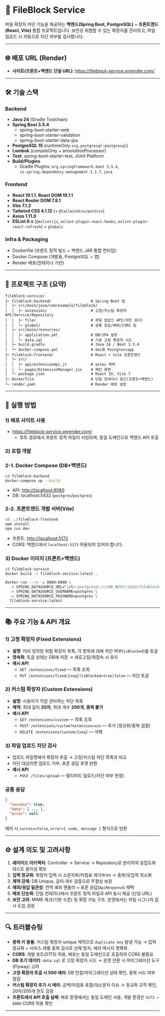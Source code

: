# 📌 FileBlock Service

파일 확장자 차단 기능을 제공하는 **백엔드(Spring Boot, PostgreSQL)** + **프론트엔드(React, Vite)** 통합 프로젝트입니다. 보안상 위험할 수 있는 확장자를 관리하고, 파일 업로드 시 자동으로 차단 여부를 검사합니다.

---

## 🌐 배포 URL (Render)

- **사이트(프론트+백엔드 단일 URL)**: https://fileblock-service.onrender.com/

---

## 🛠 기술 스택

### Backend

- **Java 24** (Gradle Toolchain)
- **Spring Boot 3.5.4**
    - spring-boot-starter-web
    - spring-boot-starter-validation
    - spring-boot-starter-data-jpa
- **PostgreSQL 15** (runtimeOnly `org.postgresql:postgresql`)
- **Lombok** (compileOnly + annotationProcessor)
- **Test**: spring-boot-starter-test, JUnit Platform
- **Build/Plugins**
    - Gradle Plugins: `org.springframework.boot 3.5.4`, `io.spring.dependency-management 1.1.7`, `java`

### Frontend

- **React 19.1.1**, **React DOM 19.1.1**
- **React Router DOM 7.8.1**
- **Vite 7.1.2**
- **Tailwind CSS 4.1.12** (+ `@tailwindcss/postcss`)
- **Axios 1.11.0**
- **ESLint 9.x** (`@eslint/js`, `eslint-plugin-react-hooks`, `eslint-plugin-react-refresh`) + `globals`

### Infra & Packaging

- Dockerfile (프론트 정적 빌드 + 백엔드 JAR 통합 런타임)
- Docker Compose (개발용, PostgreSQL + 앱)
- Render 배포(컨테이너 기반)

---

## 📁 프로젝트 구조 (요약)

```
fileblock-service/
├─ fileblock-backend/                  # Spring Boot 앱
│  ├─ src/main/java/com/example/fileblock/
│  │  ├─ extension/                    # 고정/커스텀 확장자 API/Service/Repository
│  │  ├─ file/                         # 파일 업로드 API(차단 검사)
│  │  └─ global/                       # 공통 응답/예외/CORS 등
│  ├─ src/main/resources/
│  │  ├─ application.yml               # DB/JPA 설정
│  │  └─ data.sql                      # 기본 고정 확장자 시드
│  ├─ build.gradle                     # Java 24 / Boot 3.5.4
│  └─ docker-compose.yml               # dev용 Postgres+app
├─ fileblock-frontend/                 # React + Vite 프론트엔드
│  ├─ src/
│  │  ├─ api/extensionApi.js           # axios 래퍼
│  │  └─ pages/ExtensionManager.jsx    # 메인 화면
│  └─ package.json                     # React 19, Vite 7
├─ Dockerfile                          # 단일 컨테이너 빌드(프론트+백엔드)
└─ render.yaml                         # Render 배포 설정
```

---

## 🚀 실행 방법

### 1) 배포 사이트 사용

- https://fileblock-service.onrender.com/
    - 루트 경로에서 프론트 정적 파일이 서빙되며, 동일 도메인으로 백엔드 API 호출

### 2) 로컬 개발

### 2-1. Docker Compose (DB+백엔드)

```bash
cd fileblock-backend
docker-compose up --build
```

- API: [http://localhost:8080](http://localhost:8080/)
- DB: localhost:5432 (`postgres`/`postgres`)

### 2-2. 프론트엔드 개발 서버(Vite)

```bash
cd ../fileblock-frontend
npm install
npm run dev
```

- 프론트: [http://localhost:5173](http://localhost:5173/)
- CORS: 백엔드에서 `localhost:5173` 허용되어 있어야 합니다.

### 3) Docker 이미지 (프론트+백엔드)

```bash
cd fileblock-service
docker build -t fileblock-service:latest .

docker run --rm -p 8080:8080 \
  -e SPRING_DATASOURCE_URL="jdbc:postgresql://<DB_HOST>:5432/fileblock" \
  -e SPRING_DATASOURCE_USERNAME=postgres \
  -e SPRING_DATASOURCE_PASSWORD=postgres \
  fileblock-service:latest
```

---

## 📚 주요 기능 & API 개요

### 1) 고정 확장자 (Fixed Extensions)

- **설명**: 미리 정의된 위험 확장자 목록, 각 항목에 대해 차단 여부(`isBlocked`)를 토글
- **영속화**: 토글 상태는 DB에 저장 → 새로고침/재접속 시 유지
- **예시 API**
    - `GET /extensions/fixed` — 목록 조회
    - `PUT /extensions/fixed/{seq}?isBlocked=true|false` — 차단 토글

### 2) 커스텀 확장자 (Custom Extensions)

- **설명**: 사용자가 직접 관리하는 차단 목록
- **제약**: 최대 길이 **20자**, 최대 개수 **200개**, **중복 불가**
- **예시 API**
    - `GET /extensions/custom` — 목록 조회
    - `POST /extensions/custom?extension=xxx` — 추가 (정규화/중복 검증)
    - `DELETE /extensions/custom/{seq}` — 삭제

### 3) 파일 업로드 차단 검사

- 업로드 파일명에서 확장자 추출 → 고정/커스텀 차단 목록과 비교
- 차단 대상이면 업로드 거부, 표준 응답 포맷 반환
- **예시 API**
    - `POST /files/upload` — 멀티파트 업로드(차단 여부 판정)

### 공통 응답

```json
{
  "success": true,
  "data": { ... },
  "error": null
}

```

에러 시 `success=false`, `error={ code, message }` 형식으로 반환

---

## ⚙️ 설계 의도 및 고려사항

1. **레이어드 아키텍처**: Controller → Service → Repository로 분리하여 응집도와 테스트 용이성 확보
2. **입력 정규화**: 확장자 입력 시 소문자화/마침표 제거/trim → 중복/오입력 최소화
3. **제약 강제**: DB Unique, 길이·개수 검증으로 무결성 보장
4. **예외/응답 일관성**: 전역 예외 핸들러 + 표준 응답(`ApiResponse`) 채택
5. **배포 단순화**: 단일 컨테이너에서 프론트 정적 파일과 API 동시 제공 (단일 URL)
6. **보안 고려**: MIME 체크(기본 수준) 및 확장 가능 구조. 운영에서는 파일 시그니처 검사 도입 권장

---

## 🔍 트러블슈팅

- **중복 키 충돌**: 커스텀 확장자 unique 제약으로 `duplicate key` 발생 가능 → 입력 정규화 + 서비스 레벨 중복 검사로 선제 방지, 에러 메시지 명확화
- **CORS**: 개발 포트(5173) 허용, 배포는 동일 도메인으로 호출하여 CORS 불필요
- **DB 초기 데이터**: `data.sql` 로 고정 확장자 시드 → 운영 전환 시 마이그레이션 도구(Flyway) 고려
- **고정 확장자 토글 시 500 에러**: DB 연결/마이그레이션 상태 확인, 중복 시드 여부 점검
- **커스텀 확장자 추가 시 에러**: 공백/마침표 포함/대소문자 이슈 → 정규화 규칙 확인, 20자/200개 한도 검증
- **프론트에서 API 호출 실패**: 배포 환경에서는 동일 도메인 사용, 개발 환경은 `5173 → 8080` CORS 허용 확인

---
